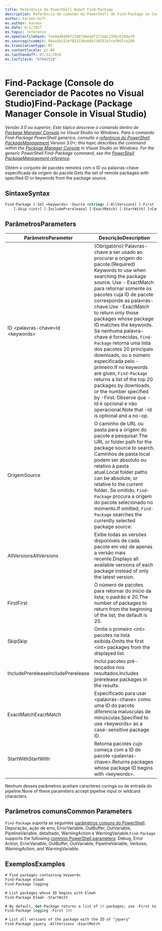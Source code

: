 ```yaml
---
title: Referência do PowerShell NuGet Find-Package
description: Referência de comando do PowerShell de Find-Package no Console do Gerenciador de pacotes NuGet no Visual Studio.
author: karann-msft
ms.author: karann
ms.date: 6/1/2017
ms.topic: reference
ms.openlocfilehash: fee0ad0496f27d0796eddf177edc235bcb10da70
ms.sourcegitcommit: 0dea3b153ef823230a9d5f38351b7cef057cb299
ms.translationtype: MT
ms.contentlocale: pt-BR
ms.lasthandoff: 07/12/2019
ms.locfileid: "67842528"
---
```

# <a name="find-package-package-manager-console-in-visual-studio"></a><span data-ttu-id="eab07-103">Find-Package (Console do Gerenciador de Pacotes no Visual Studio)</span><span class="sxs-lookup"><span data-stu-id="eab07-103">Find-Package (Package Manager Console in Visual Studio)</span></span>

<span data-ttu-id="eab07-104">*Versão 3.0 ou superior; Este tópico descreve o comando dentro de [Package Manager Console](package-manager-console.md) no Visual Studio no Windows. Para o comando Find-Package PowerShell genérico, consulte o [referência do PowerShell PackageManagement](/powershell/module/packagemanagement/?view=powershell-6).*</span><span class="sxs-lookup"><span data-stu-id="eab07-104">*Version 3.0+; this topic describes the command within the [Package Manager Console](package-manager-console.md) in Visual Studio on Windows. For the generic PowerShell Find-Package command, see the [PowerShell PackageManagement reference](/powershell/module/packagemanagement/?view=powershell-6).*</span></span>

<span data-ttu-id="eab07-105">Obtém o conjunto de pacotes remotos com o ID ou palavras-chave especificada da origem do pacote.</span><span class="sxs-lookup"><span data-stu-id="eab07-105">Gets the set of remote packages with specified ID or keywords from the package source.</span></span>

## <a name="syntax"></a><span data-ttu-id="eab07-106">Sintaxe</span><span class="sxs-lookup"><span data-stu-id="eab07-106">Syntax</span></span>

```ps
Find-Package [-Id] <keywords> -Source <string> [-AllVersions] [-First [<int>]]
    [-Skip <int>] [-IncludePrerelease] [-ExactMatch] [-StartWith] [<CommonParameters>]
```

## <a name="parameters"></a><span data-ttu-id="eab07-107">Parâmetros</span><span class="sxs-lookup"><span data-stu-id="eab07-107">Parameters</span></span>

| <span data-ttu-id="eab07-108">Parâmetro</span><span class="sxs-lookup"><span data-stu-id="eab07-108">Parameter</span></span> | <span data-ttu-id="eab07-109">Descrição</span><span class="sxs-lookup"><span data-stu-id="eab07-109">Description</span></span> |
| --- | --- |
| <span data-ttu-id="eab07-110">ID &lt;palavras-chave&gt;</span><span class="sxs-lookup"><span data-stu-id="eab07-110">Id &lt;keywords&gt;</span></span> | <span data-ttu-id="eab07-111">(Obrigatório) Palavras-chave a ser usado ao procurar a origem do pacote.</span><span class="sxs-lookup"><span data-stu-id="eab07-111">(Required) Keywords to use when searching the package source.</span></span> <span data-ttu-id="eab07-112">Use - ExactMatch para retornar somente os pacotes cuja ID de pacote corresponde as palavras-chave.</span><span class="sxs-lookup"><span data-stu-id="eab07-112">Use -ExactMatch to return only those packages whose package ID matches the keywords.</span></span> <span data-ttu-id="eab07-113">Se nenhuma palavra-chave é fornecidas, `Find-Package` retorna uma lista dos pacotes 20 principais downloads, ou o número especificada pelo - primeiro.</span><span class="sxs-lookup"><span data-stu-id="eab07-113">If no keywords are given, `Find-Package` returns a list of the top 20 packages by downloads, or the number specified by -First.</span></span> <span data-ttu-id="eab07-114">Observe que - Id é opcional e não operacional.</span><span class="sxs-lookup"><span data-stu-id="eab07-114">Note that -Id is optional and a no-op.</span></span> |
| <span data-ttu-id="eab07-115">Origem</span><span class="sxs-lookup"><span data-stu-id="eab07-115">Source</span></span> | <span data-ttu-id="eab07-116">O caminho de URL ou pasta para a origem do pacote a pesquisar.</span><span class="sxs-lookup"><span data-stu-id="eab07-116">The URL or folder path for the package source to search.</span></span> <span data-ttu-id="eab07-117">Caminhos de pasta local podem ser absoluto ou relativo à pasta atual.</span><span class="sxs-lookup"><span data-stu-id="eab07-117">Local folder paths can be absolute, or relative to the current folder.</span></span> <span data-ttu-id="eab07-118">Se omitido, `Find-Package` procura a origem do pacote selecionado no momento.</span><span class="sxs-lookup"><span data-stu-id="eab07-118">If omitted, `Find-Package` searches the currently selected package source.</span></span> |
| <span data-ttu-id="eab07-119">AllVersions</span><span class="sxs-lookup"><span data-stu-id="eab07-119">AllVersions</span></span> | <span data-ttu-id="eab07-120">Exibe todas as versões disponíveis de cada pacote em vez de apenas a versão mais recente.</span><span class="sxs-lookup"><span data-stu-id="eab07-120">Displays all available versions of each package instead of only the latest version.</span></span> |
| <span data-ttu-id="eab07-121">First</span><span class="sxs-lookup"><span data-stu-id="eab07-121">First</span></span> | <span data-ttu-id="eab07-122">O número de pacotes para retornar do início da lista; o padrão é 20.</span><span class="sxs-lookup"><span data-stu-id="eab07-122">The number of packages to return from the beginning of the list; the default is 20.</span></span> |
| <span data-ttu-id="eab07-123">Skip</span><span class="sxs-lookup"><span data-stu-id="eab07-123">Skip</span></span> | <span data-ttu-id="eab07-124">Omite o primeiro &lt;int&gt; pacotes na lista exibida.</span><span class="sxs-lookup"><span data-stu-id="eab07-124">Omits the first &lt;int&gt; packages from the displayed list.</span></span>  |
| <span data-ttu-id="eab07-125">IncludePrerelease</span><span class="sxs-lookup"><span data-stu-id="eab07-125">IncludePrerelease</span></span> | <span data-ttu-id="eab07-126">Inclui pacotes pré-lançados nos resultados.</span><span class="sxs-lookup"><span data-stu-id="eab07-126">Includes prerelease packages in the results.</span></span> |
| <span data-ttu-id="eab07-127">ExactMatch</span><span class="sxs-lookup"><span data-stu-id="eab07-127">ExactMatch</span></span> | <span data-ttu-id="eab07-128">Especificado para usar &lt;palavras-chave&gt; como uma ID do pacote diferencia maiusculas de minúsculas.</span><span class="sxs-lookup"><span data-stu-id="eab07-128">Specified to use &lt;keywords&gt; as a case-sensitive package ID.</span></span> |
| <span data-ttu-id="eab07-129">StartWith</span><span class="sxs-lookup"><span data-stu-id="eab07-129">StartWith</span></span> | <span data-ttu-id="eab07-130">Retorna pacotes cujo começa com a ID de pacote &lt;palavras-chave&gt;.</span><span class="sxs-lookup"><span data-stu-id="eab07-130">Returns packages whose package ID begins with &lt;keywords&gt;.</span></span> |

<span data-ttu-id="eab07-131">Nenhum desses parâmetros aceitam caracteres curinga ou de entrada do pipeline.</span><span class="sxs-lookup"><span data-stu-id="eab07-131">None of these parameters accept pipeline input or wildcard characters.</span></span>

## <a name="common-parameters"></a><span data-ttu-id="eab07-132">Parâmetros comuns</span><span class="sxs-lookup"><span data-stu-id="eab07-132">Common Parameters</span></span>

<span data-ttu-id="eab07-133">`Find-Package` suporta as seguintes [parâmetros comuns do PowerShell](http://go.microsoft.com/fwlink/?LinkID=113216): Depuração, ação de erro, ErrorVariable, OutBuffer, OutVariable, PipelineVariable, detalhado, WarningAction e WarningVariable.</span><span class="sxs-lookup"><span data-stu-id="eab07-133">`Find-Package` supports the following [common PowerShell parameters](http://go.microsoft.com/fwlink/?LinkID=113216): Debug, Error Action, ErrorVariable, OutBuffer, OutVariable, PipelineVariable, Verbose, WarningAction, and WarningVariable.</span></span>

## <a name="examples"></a><span data-ttu-id="eab07-134">Exemplos</span><span class="sxs-lookup"><span data-stu-id="eab07-134">Examples</span></span>

```ps
# Find packages containing keywords
Find-Package elmah
Find-Package logging

# List packages whose ID begins with Elmah
Find-Package Elmah -StartWith

# By default, Get-Package returns a list of 20 packages; use -First to show more
Find-Package logging -First 100

# List all versions of the package with the ID of "jquery"
Find-Package jquery -AllVersions -ExactMatch
```
